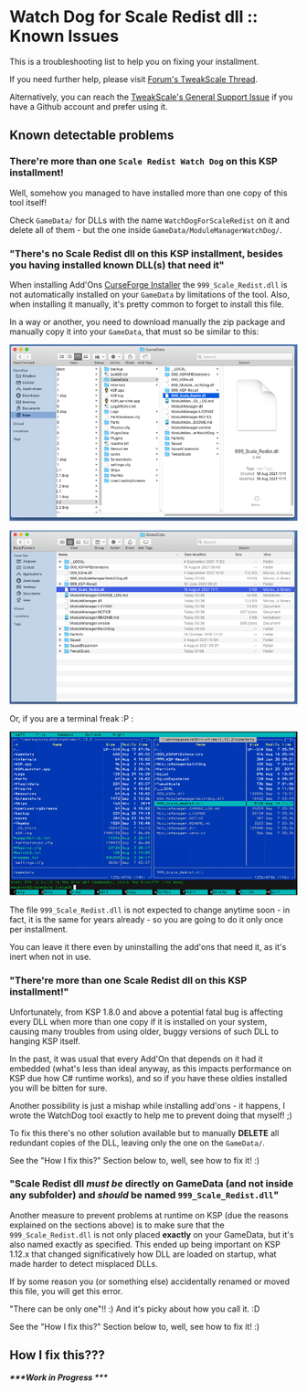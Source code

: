 # Watch Dog for Scale Redist dll :: Known Issues

This is a troubleshooting list to help you on fixing your installment.

If you need further help, please visit [Forum's TweakScale Thread](https://forum.kerbalspaceprogram.com/index.php?/topic/179030-*/).

Alternatively, you can reach the [TweakScale's General Support Issue](https://github.com/net-lisias-ksp/TweakScale/issues/92) if you have a Github account and prefer using it.

## Known detectable problems

### There're more than one `Scale Redist Watch Dog` on this KSP installment!

Well, somehow you managed to have installed more than one copy of this tool itself!

Check `GameData/` for DLLs with the name `WatchDogForScaleRedist` on it and delete all of them - but the one inside `GameData/ModuleManagerWatchDog/`.


### "There's no Scale Redist dll on this KSP installment, besides you having installed known DLL(s) that need it"

When installing Add'Ons [CurseForge Installer](https://download.curseforge.com) the `999_Scale_Redist.dll` is not automatically installed on your `GameData` by limitations of the tool. Also, when installing it manually, it's pretty common to forget to install this file.

In a way or another, you need to download manually the zip package and manually copy it into your `GameData`, that must so be similar to this:

![Hierarchy View](./ScaleRedist/DirView.Hierarchy.png)

![Flat View](./ScaleRedist/DirView.Flat.png)

Or, if you are a terminal freak :P :

![Terminal Freak Friendly](./ScaleRedist/TerminalFreak.png)

The file `999_Scale_Redist.dll` is not expected to change anytime soon - in fact, it is the same for years already - so you are going to do it only once per installment.

You can leave it there even by uninstalling the add'ons that need it, as it's inert when not in use.


### "There're more than one Scale Redist dll on this KSP installment!"

Unfortunately, from KSP 1.8.0 and above a potential fatal bug is affecting every DLL when more than one copy if it is installed on your system, causing many troubles from using older, buggy versions of such DLL to hanging KSP itself.

In the past, it was usual that every Add'On that depends on it had it embedded (what's less than ideal anyway, as this impacts performance on KSP due how C# runtime works), and so if you have these oldies installed you will be bitten for sure.

Another possibility is just a mishap while installing add'ons - it happens, I wrote the WatchDog tool exactly to help me to prevent doing that myself! ;) 

To fix this there's no other solution available but to manually **DELETE** all redundant copies of the DLL, leaving only the one on the `GameData/`. 

See the "How I fix this?" Section below to, well, see how to fix it! :)


### "Scale Redist dll *must be* directly on GameData (and not inside any subfolder) and *should* be named `999_Scale_Redist.dll`"

Another measure to prevent problems at runtime on KSP (due the reasons explained on the sections above) is to make sure that the `999_Scale_Redist.dll` is not only placed **exactly** on your GameData, but it's also named exactly as specified. This ended up being important on KSP 1.12.x that changed significatively how DLL are loaded on startup, what made harder to detect misplaced DLLs.

If by some reason you (or something else) accidentally renamed or moved this file, you will get this error.

"There can be only one"!! :) And it's picky about how you call it. :D

See the "How I fix this?" Section below to, well, see how to fix it! :)


## How I fix this???

***\*\*\*Work in Progress \*\*\****


